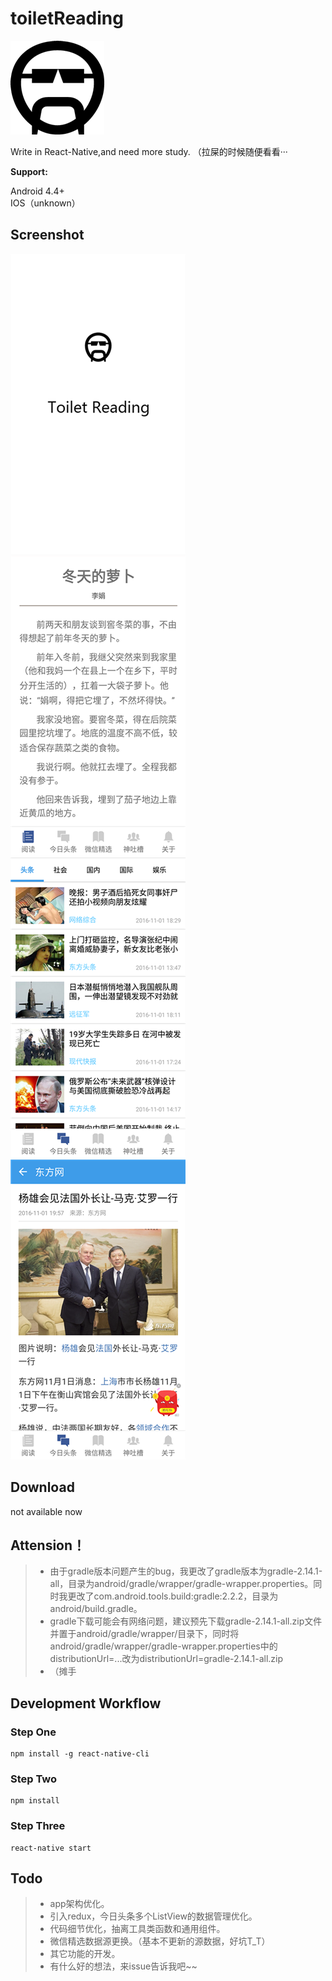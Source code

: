 # toiletReading

![toiletReading_Logo](./logo.png)

Write in React-Native,and need more study. （拉屎的时候随便看看···

**Support:**

Android 4.4+  
IOS（unknown）


## Screenshot
![toiletReading_Splash](./screenshot/1.png) ![toiletReading_Reading](./screenshot/2.png)
![toiletReading_News](./screenshot/3.png) ![toiletReading_Article](./screenshot/4.png)


## Download

not available now


## Attension！
> * 由于gradle版本问题产生的bug，我更改了gradle版本为gradle-2.14.1-all，目录为android/gradle/wrapper/gradle-wrapper.properties。同时我更改了com.android.tools.build:gradle:2.2.2，目录为android/build.gradle。
> * gradle下载可能会有网络问题，建议预先下载gradle-2.14.1-all.zip文件并置于android/gradle/wrapper/目录下，同时将android/gradle/wrapper/gradle-wrapper.properties中的distributionUrl=...改为distributionUrl=gradle-2.14.1-all.zip
> * （摊手


## Development Workflow

### Step One

```
npm install -g react-native-cli
```
### Step Two

```
npm install
```
### Step Three

```
react-native start
```


## Todo
> * app架构优化。
> * 引入redux，今日头条多个ListView的数据管理优化。
> * 代码细节优化，抽离工具类函数和通用组件。
> * 微信精选数据源更换。（基本不更新的源数据，好坑T_T）
> * 其它功能的开发。
> * 有什么好的想法，来issue告诉我吧~~

